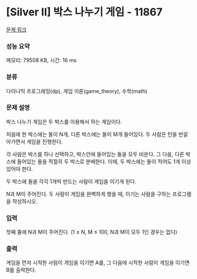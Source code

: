 # [Silver II] 박스 나누기 게임 - 11867 

[문제 링크](https://www.acmicpc.net/problem/11867) 

### 성능 요약

메모리: 79508 KB, 시간: 16 ms

### 분류

다이나믹 프로그래밍(dp), 게임 이론(game_theory), 수학(math)

### 문제 설명

<p>박스 나누기 게임은 두 박스를 이용해서 하는 게임이다.</p>

<p>처음에 한 박스에는 돌이 N개, 다른 박스에는 돌이 M개 들어있다. 두 사람은 턴을 번갈아가면서 게임을 진행한다.</p>

<p>각 사람은 박스를 하나 선택하고, 박스안에 들어있는 돌을 모두 비운다. 그 다음, 다른 박스에 들어있는 돌을 적절히 두 박스로 분배한다. 이때, 두 박스에는 돌이 적어도 1개 이상 있어야 한다.</p>

<p>두 박스에 돌을 각각 1개씩 만드는 사람이 게임을 이기게 된다.</p>

<p>N과 M이 주어진다. 두 사람이 게임을 완벽하게 했을 때, 이기는 사람을 구하는 프로그램을 작성하시오.</p>

### 입력 

 <p>첫째 줄에 N과 M이 주어진다. (1 ≤ N, M ≤ 100, N과 M이 모두 1인 경우는 없다)</p>

### 출력 

 <p>게임을 먼저 시작한 사람이 게임을 이기면 A를, 그 다음에 시작한 사람이 게임을 이기면 B를 출력한다.</p>

